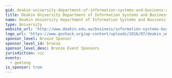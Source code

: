 ```yaml
---
gid: deakin-university-department-of-information-systems-and-business-analytics
title: Deakin University Department of Information Systems and Business Analytics
name: Deakin University Department of Information Systems and Business Analytics
type: University
website_url: 'http://www.deakin.edu.au/business/information-systems-business-analytics'
logo_url: 'https://www.govhack.org/wp-content/uploads/2016/07/deakin_university_department_of_information_systems_and_business_analytics.png'
sponsor_level: Bronze Sponsor
sponsor_level_id: bronze
sponsor_level_desc: Bronze Event Sponsors
jurisdiction: vic
events:
  - geelong
is_sponsor: true
---
```

